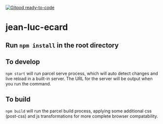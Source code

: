 [![Gitpod ready-to-code](https://img.shields.io/badge/Gitpod-ready--to--code-blue?logo=gitpod)](https://gitpod.io/#https://github.com/owlwatch/proampac-holiday-2020)

# jean-luc-ecard

## Run `npm install` in the root directory

## To develop

`npm start` will run parcel serve process, which will auto detect changes and
live reload in a built-in server. The URL for the server will be output when 
you run the command.

## To build

`npm build` will run the parcel build process, applying some additional
css (post-css) and js transformations for more complete browser compatability.